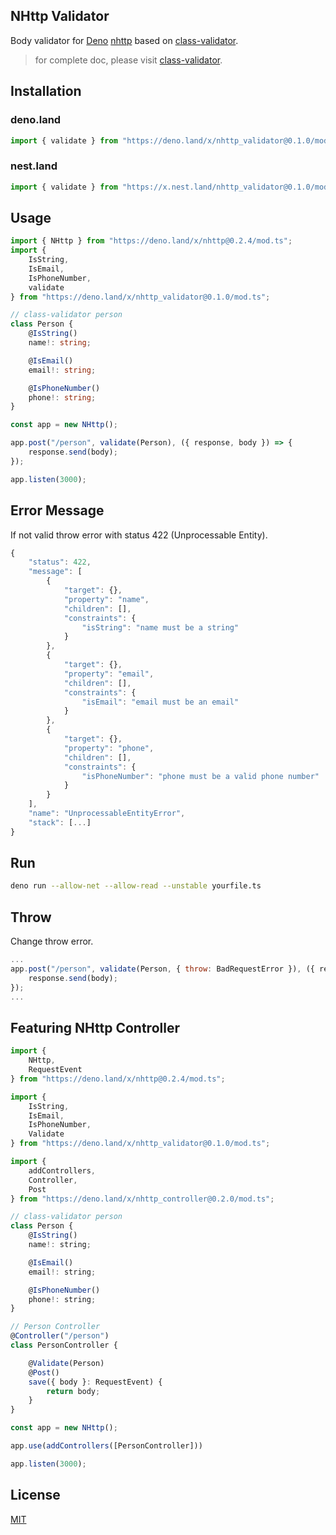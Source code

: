 ## NHttp Validator
Body validator for [Deno](https://deno.land/) [nhttp](https://github.com/nhttp/nhttp) based on [class-validator](https://github.com/typestack/class-validator).

> for complete doc, please visit [class-validator](https://github.com/typestack/class-validator).

## Installation
### deno.land
```ts
import { validate } from "https://deno.land/x/nhttp_validator@0.1.0/mod.ts";
```

### nest.land
```ts
import { validate } from "https://x.nest.land/nhttp_validator@0.1.0/mod.ts";
```

## Usage
```ts
import { NHttp } from "https://deno.land/x/nhttp@0.2.4/mod.ts";
import { 
    IsString, 
    IsEmail, 
    IsPhoneNumber, 
    validate 
} from "https://deno.land/x/nhttp_validator@0.1.0/mod.ts";

// class-validator person
class Person {
    @IsString()
    name!: string;

    @IsEmail()
    email!: string;

    @IsPhoneNumber()
    phone!: string;
}

const app = new NHttp();

app.post("/person", validate(Person), ({ response, body }) => {
    response.send(body);
});

app.listen(3000);
```

## Error Message 
If not valid throw error with status 422 (Unprocessable Entity).
```ts
{
    "status": 422,
    "message": [
        {
            "target": {},
            "property": "name",
            "children": [],
            "constraints": {
                "isString": "name must be a string"
            }
        },
        {
            "target": {},
            "property": "email",
            "children": [],
            "constraints": {
                "isEmail": "email must be an email"
            }
        },
        {
            "target": {},
            "property": "phone",
            "children": [],
            "constraints": {
                "isPhoneNumber": "phone must be a valid phone number"
            }
        }
    ],
    "name": "UnprocessableEntityError",
    "stack": [...]
}
```

## Run
```bash
deno run --allow-net --allow-read --unstable yourfile.ts
```
## Throw
Change throw error.
```js
...
app.post("/person", validate(Person, { throw: BadRequestError }), ({ response, body }) => {
    response.send(body);
});
...
```
## Featuring NHttp Controller
```js
import { 
    NHttp, 
    RequestEvent 
} from "https://deno.land/x/nhttp@0.2.4/mod.ts";

import { 
    IsString, 
    IsEmail, 
    IsPhoneNumber, 
    Validate 
} from "https://deno.land/x/nhttp_validator@0.1.0/mod.ts";

import { 
    addControllers, 
    Controller, 
    Post
} from "https://deno.land/x/nhttp_controller@0.2.0/mod.ts";

// class-validator person
class Person {
    @IsString()
    name!: string;

    @IsEmail()
    email!: string;

    @IsPhoneNumber()
    phone!: string;
}

// Person Controller
@Controller("/person")
class PersonController {

    @Validate(Person)
    @Post()
    save({ body }: RequestEvent) {
        return body;
    }
}

const app = new NHttp();

app.use(addControllers([PersonController]))

app.listen(3000);

```

## License

[MIT](LICENSE)